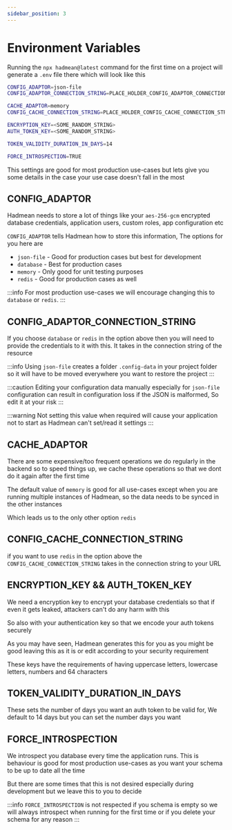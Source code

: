 ```yaml
---
sidebar_position: 3
---
```


# Environment Variables

Running the `npx hadmean@latest` command for the first time on a project will generate a `.env` file there which will look like this

```bash title=".env.local"
CONFIG_ADAPTOR=json-file
CONFIG_ADAPTOR_CONNECTION_STRING=PLACE_HOLDER_CONFIG_ADAPTOR_CONNECTION_STRING

CACHE_ADAPTOR=memory
CONFIG_CACHE_CONNECTION_STRING=PLACE_HOLDER_CONFIG_CACHE_CONNECTION_STRING

ENCRYPTION_KEY=<SOME_RANDOM_STRING>
AUTH_TOKEN_KEY=<SOME_RANDOM_STRING>

TOKEN_VALIDITY_DURATION_IN_DAYS=14

FORCE_INTROSPECTION=TRUE
```

This settings are good for most production use-cases but lets give you some details in the case your use case doesn't fall in the most

## CONFIG_ADAPTOR
Hadmean needs to store a lot of things like your `aes-256-gcm` encrypted database credentials, application users, custom roles, app configuration etc

`CONFIG_ADAPTOR` tells Hadmean how to store this information, The options for you here are

 - `json-file` - Good for production cases but best for development
 - `database` - Best for production cases
 - `memory` - Only good for unit testing purposes
 - `redis` - Good for production cases as well

:::info
For most production use-cases we will encourage changing this to `database` or `redis`.
:::

## CONFIG_ADAPTOR_CONNECTION_STRING
If you choose `database` or `redis` in the option above then you will need to provide the credentials to it with this. It takes in the connection string of the resource

:::info
Using `json-file` creates a folder `.config-data` in your project folder so it will have to be moved everywhere you want to restore the project
:::

:::caution
Editing your configuration data manually especially for `json-file` configuration can result in configuration loss if the JSON is malformed, So edit it at your risk
:::

:::warning
Not setting this value when required will cause your application not to start as Hadmean can't set/read it settings
:::

## CACHE_ADAPTOR
There are some expensive/too frequent operations we do regularly in the backend so to speed things up, we cache these operations so that we dont do it again after the first time

The default value of `memory` is good for all use-cases except when you are running multiple instances of Hadmean, so the data needs to be synced in the other instances

Which leads us to the only other option `redis`

## CONFIG_CACHE_CONNECTION_STRING
if you want to use `redis` in the option above the `CONFIG_CACHE_CONNECTION_STRING` takes in the connection string to your URL

## ENCRYPTION_KEY && AUTH_TOKEN_KEY
We need a encryption key to encrypt your database credentials so that if even it gets leaked, attackers can't do any harm with this

So also with your authentication key so that we encode your auth tokens securely

As you may have seen, Hadmean generates this for you as you might be good leaving this as it is or edit according to your security requirement

These keys have the requirements of having uppercase letters, lowercase letters, numbers and 64 characters


## TOKEN_VALIDITY_DURATION_IN_DAYS
These sets the number of days you want an auth token to be valid for, We default to 14 days but you can set the number days you want

## FORCE_INTROSPECTION
We introspect you database every time the application runs. 
This is behaviour is good for most production use-cases as you want your schema to be up to date all the time

But there are some times that this is not desired especially during development but we leave this to you to decide

:::info
`FORCE_INTROSPECTION` is not respected if you schema is empty so we will always introspect when running for the first time or if you delete your schema for any reason
:::